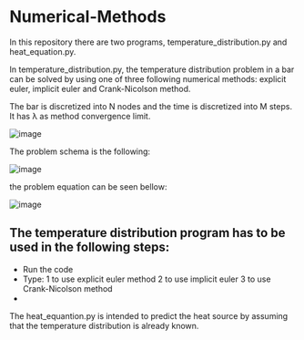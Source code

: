# Numerical-Methods

In this repository there are two programs, temperature_distribution.py and heat_equation.py.

In temperature_distribution.py, the temperature distribution problem in a bar can be solved by using one of three following numerical methods: 
explicit euler, implicit euler and Crank-Nicolson method. 

The bar is discretized into N nodes and the time is discretized into M steps. 
It has λ as method convergence limit.

![image](https://user-images.githubusercontent.com/88010283/130662173-7ad4d622-e187-4a7e-9c27-10573ae94582.png)

The problem schema is the following:

![image](https://user-images.githubusercontent.com/88010283/130656055-788961cc-3fe6-4474-a581-03d025e80d3c.png)

the problem equation can be seen bellow:

![image](https://user-images.githubusercontent.com/88010283/130662558-1bc12972-6d72-472d-8041-61c61b156ba5.png)

The temperature distribution program has to be used in the following steps:
--
* Run the code
* Type:
   1 to use explicit euler method
   2 to use implicit euler
   3 to use Crank-Nicolson method
* 


The heat_equantion.py is intended to predict the heat source by assuming that the temperature distribution is already known.






 


